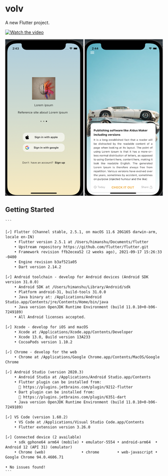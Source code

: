 # volv

A new Flutter project.



[![Watch the video](https://img.youtube.com/vi/RqBTkNGVOlg/maxresdefault.jpg)](https://youtu.be/RqBTkNGVOlg)

<img src="https://github.com/himanshu64/volv-task/blob/main/ss/Screenshot%202021-10-02%20at%202.43.58%20AM.png" height="500" width="250"/>


<img src="https://github.com/himanshu64/volv-task/blob/main/ss/Screenshot%202021-10-02%20at%202.44.34%20AM.png" height="500" width="250"/>



## Getting Started

```` 
```

[✓] Flutter (Channel stable, 2.5.1, on macOS 11.6 20G165 darwin-arm, locale en-IN)
    • Flutter version 2.5.1 at /Users/himanshu/Documents/flutter
    • Upstream repository https://github.com/flutter/flutter.git
    • Framework revision ffb2ecea52 (2 weeks ago), 2021-09-17 15:26:33 -0400
    • Engine revision b3af521a05
    • Dart version 2.14.2

[✓] Android toolchain - develop for Android devices (Android SDK version 31.0.0)
    • Android SDK at /Users/himanshu/Library/Android/sdk
    • Platform android-31, build-tools 31.0.0
    • Java binary at: /Applications/Android Studio.app/Contents/jre/Contents/Home/bin/java
    • Java version OpenJDK Runtime Environment (build 11.0.10+0-b96-7249189)
    • All Android licenses accepted.

[✓] Xcode - develop for iOS and macOS
    • Xcode at /Applications/Xcode.app/Contents/Developer
    • Xcode 13.0, Build version 13A233
    • CocoaPods version 1.10.2

[✓] Chrome - develop for the web
    • Chrome at /Applications/Google Chrome.app/Contents/MacOS/Google Chrome

[✓] Android Studio (version 2020.3)
    • Android Studio at /Applications/Android Studio.app/Contents
    • Flutter plugin can be installed from:
      🔨 https://plugins.jetbrains.com/plugin/9212-flutter
    • Dart plugin can be installed from:
      🔨 https://plugins.jetbrains.com/plugin/6351-dart
    • Java version OpenJDK Runtime Environment (build 11.0.10+0-b96-7249189)

[✓] VS Code (version 1.60.2)
    • VS Code at /Applications/Visual Studio Code.app/Contents
    • Flutter extension version 3.26.0

[✓] Connected device (2 available)
    • sdk gphone64 arm64 (mobile) • emulator-5554 • android-arm64  • Android 12 (API 31) (emulator)
    • Chrome (web)                • chrome        • web-javascript • Google Chrome 94.0.4606.71

• No issues found!
```
````
